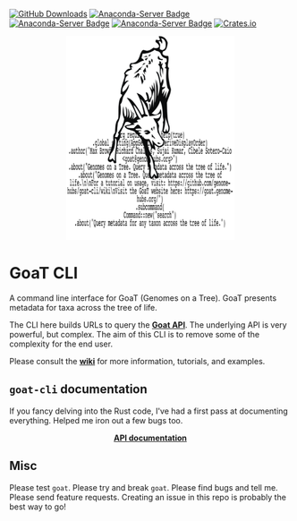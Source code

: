 [![GitHub Downloads](https://img.shields.io/github/downloads/genomehubs/goat-cli/total.svg?style=social&logo=github&label=Download)](https://github.com/genomehubs/goat-cli/releases/)
[![Anaconda-Server Badge](https://anaconda.org/bioconda/goat/badges/downloads.svg)](https://anaconda.org/bioconda/goat)
[![Anaconda-Server Badge](https://anaconda.org/bioconda/goat/badges/version.svg)](https://anaconda.org/bioconda/goat)
[![Anaconda-Server Badge](https://anaconda.org/bioconda/goat/badges/platforms.svg)](https://anaconda.org/bioconda/goat)
[![Crates.io](https://img.shields.io/crates/d/goat-cli?label=crates.io&style=flat-square)](https://crates.io/crates/goat-cli)

<p align="center">
    <img width="300" height="365" src="./goat-cli-mbing-code.png">
</p>

# GoaT CLI

A command line interface for GoaT (Genomes on a Tree). GoaT presents metadata for taxa across the tree of life. 

The CLI here builds URLs to query the <b><a href="https://goat.genomehubs.org/api-docs/">Goat API</a></b>. The underlying API is very powerful, but complex. The aim of this CLI is to remove some of the complexity for the end user.

Please consult the <b><a href="https://github.com/genomehubs/goat-cli/wiki">wiki</a></b> for more information, tutorials, and examples.

## `goat-cli` documentation

If you fancy delving into the Rust code, I've had a first pass at documenting everything. Helped me iron out a few bugs too.

<p align="center"><b><a href="https://genomehubs.github.io/goat-cli/">API documentation</a></b></p>

## Misc

Please test `goat`. Please try and break `goat`. Please find bugs and tell me. Please send feature requests. Creating an issue in this repo is probably the best way to go!
